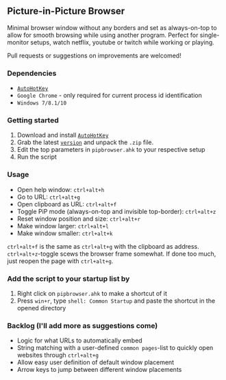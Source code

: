 ## Picture-in-Picture Browser
Minimal browser window without any borders and set as always-on-top to allow for smooth browsing while using another program.
Perfect for single-monitor setups, watch netflix, youtube or twitch while working or playing. 

Pull requests or suggestions on improvements are welcomed!

### Dependencies

* [`AutoHotKey`](https://autohotkey.com/)
* `Google Chrome` - only required for current process id identification
* `Windows 7/8.1/10`


### Getting started

1. Download and install [`AutoHotKey`](https://autohotkey.com/)
2. Grab the latest [`version`](https://github.com/jonathanbosson/pipbrowser/archive/master.zip) and unpack the `.zip` file. 
3. Edit the top parameters in `pipbrowser.ahk` to your respective setup
4. Run the script

### Usage 

* Open help window: `ctrl+alt+h`
* Go to URL: `ctrl+alt+g`
* Open clipboard as URL: `ctrl+alt+f`
* Toggle PiP mode (always-on-top and invisible top-border): `ctrl+alt+z`
* Reset window position and size: `ctrl+alt+r`
* Make window larger: `ctrl+alt+l`
* Make window smaller: `ctrl+alt+k`

`ctrl+alt+f` is the same as `ctrl+alt+g` with the clipboard as address.
`ctrl+alt+z`-toggle scews the browser frame somewhat. If done too much, just reopen the page with `ctrl+alt+g`. 


### Add the script to your startup list by 
1. Right click on `pipbrowser.ahk` to make a shortcut of it
2. Press `win+r`, type `shell: Common Startup` and paste the shortcut in the opened directory


### Backlog (I'll add more as suggestions come)

* Logic for what URLs to automatically embed
* String matching with a user-defined `common pages`-list to quickly open websites through `ctrl+alt+g`
* Allow easy user definition of default window placement
* Arrow keys to jump between different window placements